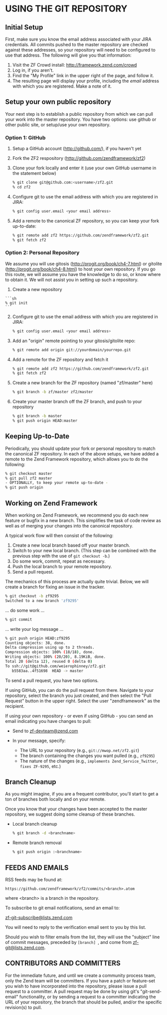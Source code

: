 # USING THE GIT REPOSITORY

## Initial Setup

First, make sure you know the email address associated with your JIRA
credentials. All commits pushed to the master repository are checked
against these addresses, so your repository will need to be configured
to use that address. The following will give you that information:

 1. Visit the ZF Crowd install: http://framework.zend.com/crowd
 2. Log in, if you aren't.
 3. Find the "My Profile" link in the upper right of the page, and follow
    it.
 4. The resulting page will display your profile, including the _email_
    address with which you are registered. Make a note of it.

## Setup your own public repository

Your next step is to establish a public repository from which we can
pull your work into the master repository. You have two options: use
github or other public site, or setup/use your own repository.

### Option 1: GitHub

 1. Setup a GitHub account (http://github.com/), if you haven't yet
 2. Fork the ZF2 respository (http://github.com/zendframework/zf2)
 3. Clone your fork locally and enter it (use your own GitHub username
    in the statement below)

    ```sh
    % git clone git@github.com:<username>/zf2.git
    % cd zf2
    ```

 4. Configure git to use the email address with which you are registered
    in JIRA:

    ```sh
    % git config user.email <your email address>
    ```

 5. Add a remote to the canonical ZF repository, so you can keep your fork
    up-to-date:

    ```sh
    % git remote add zf2 https://github.com/zendframework/zf2.git
    % git fetch zf2
    ```

### Option 2: Personal Repository

We assume you will use gitosis (http://progit.org/book/ch4-7.html) or gitolite
(http://progit.org/book/ch4-8.html) to host your own repository.  If
you go this route, we will assume you have the knowledge to do so, or
know where to obtain it. We will not assist you in setting up such a
repository.

 1.  Create a new repository

    ```sh
    % git init
    ```

 2. Configure git to use the email address with which you are registered
    in JIRA:

    ```sh
    % git config user.email <your email address>
    ```

 3. Add an "origin" remote pointing to your gitosis/gitolite repo:

    ```sh
    % git remote add origin git://yourdomain/yourrepo.git
    ```

 4. Add a remote for the ZF repository and fetch it

    ```sh
    % git remote add zf2 https://github.com/zendframework/zf2.git
    % git fetch zf2
    ```

 5. Create a new branch for the ZF repository (named "zf/master" here)

    ```sh
    % git branch -b zf/master zf2/master
    ```

 6. Create your master branch off the ZF branch, and push to your
    repository

    ```sh
    % git branch -b master
    % git push origin HEAD:master
    ```

## Keeping Up-to-Date

Periodically, you should update your fork or personal repository to
match the canonical ZF repository. In each of the above setups, we have
added a remote to the Zend Framework repository, which allows you to do
the following:


```sh
% git checkout master
% git pull zf2 master
- OPTIONALLY, to keep your remote up-to-date -
% git push origin
```

## Working on Zend Framework

When working on Zend Framework, we recommend you do each new feature or
bugfix in a new branch. This simplifies the task of code review as well
as of merging your changes into the canonical repository.

A typical work flow will then consist of the following:

 1. Create a new local branch based off your master branch.
 2. Switch to your new local branch. (This step can be combined with the
    previous step with the use of `git checkout -b`.)
 3. Do some work, commit, repeat as necessary.
 4. Push the local branch to your remote repository.
 5. Send a pull request.

The mechanics of this process are actually quite trivial. Below, we will
create a branch for fixing an issue in the tracker.

```sh
% git checkout -b zf9295
Switched to a new branch 'zf9295'
```
... do some work ...
  
```sh
% git commit
```
... write your log message ...
  
```sh
% git push origin HEAD:zf9295
Counting objects: 38, done.
Delta compression using up to 2 threads.
Compression objects: 100% (18/18), done.
Writing objects: 100% (20/20), 8.19KiB, done.
Total 20 (delta 12), reused 0 (delta 0)
To ssh://git@github.com/weierophinney/zf2.git
   b5583aa..4f51698  HEAD -> master
```


To send a pull request, you have two options.

If using GitHub, you can do the pull request from there. Navigate to
your repository, select the branch you just created, and then select the
"Pull Request" button in the upper right. Select the user
"zendframework" as the recipient.

If using your own repository - or even if using GitHub - you can send an
email indicating you have changes to pull:

 -  Send to <zf-devteam@zend.com>

 -  In your message, specify:
     -  The URL to your repository (e.g., `git://mwop.net/zf2.git`)
     -  The branch containing the changes you want pulled (e.g., `zf9295`)
     -  The nature of the changes (e.g., `implements
        Zend_Service_Twitter`, `fixes ZF-9295`, etc.)

## Branch Cleanup

As you might imagine, if you are a frequent contributor, you'll start to
get a ton of branches both locally and on your remote.

Once you know that your changes have been accepted to the master
repository, we suggest doing some cleanup of these branches.

 -  Local branch cleanup
    
    ```sh
    % git branch -d <branchname>
    ```

 -  Remote branch removal

    ```sh
    % git push origin :<branchname>
    ```


## FEEDS AND EMAILS

RSS feeds may be found at:

`https://github.com/zendframework/zf2/commits/<branch>.atom`

where &lt;branch&gt; is a branch in the repository.

To subscribe to git email notifications, send an email to:

<zf-git-subscribe@lists.zend.com>

You will need to reply to the verification email sent to you by this
list.

Should you wish to filter emails from the list, they will use the
"subject" line of commit messages, preceded by `[branch] `, and come
from <zf-git@lists.zend.com>.

## CONTRIBUTORS AND COMMITTERS

For the immediate future, and until we create a community process team,
only the Zend team will be committers. If you have a patch or
feature-set you wish to have incorporated into the repository, please
issue a pull request to a committer. A pull request may be done by using
git's "git-send-email" functionality, or by sending a request to a
committer indicating the URL of your repository, the branch that should
be pulled, and/or the specific revision(s) to pull.

